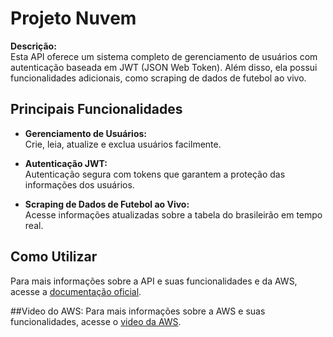 # Projeto Nuvem

**Descrição:**  
Esta API oferece um sistema completo de gerenciamento de usuários com autenticação baseada em JWT (JSON Web Token). Além disso, ela possui funcionalidades adicionais, como scraping de dados de futebol ao vivo.

## Principais Funcionalidades

- **Gerenciamento de Usuários:**  
  Crie, leia, atualize e exclua usuários facilmente.

- **Autenticação JWT:**  
  Autenticação segura com tokens que garantem a proteção das informações dos usuários.

- **Scraping de Dados de Futebol ao Vivo:**  
  Acesse informações atualizadas sobre a tabela do brasileirão em tempo real.

## Como Utilizar

Para mais informações sobre a API e suas funcionalidades e da AWS, acesse a [documentação oficial](https://eduselber.github.io/ProjetoNuvem/).

##Video do AWS:
Para mais informações sobre a AWS e suas funcionalidades, acesse o [video da AWS](https://youtu.be/0TLTqTMiq_M).
